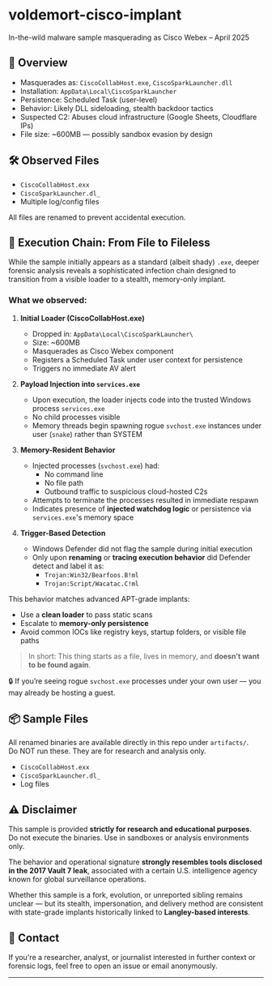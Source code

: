 # voldemort-cisco-implant
In-the-wild malware sample masquerading as Cisco Webex – April 2025
## 🧠 Overview

- Masquerades as: `CiscoCollabHost.exe`, `CiscoSparkLauncher.dll`
- Installation: `AppData\Local\CiscoSparkLauncher`
- Persistence: Scheduled Task (user-level)
- Behavior: Likely DLL sideloading, stealth backdoor tactics
- Suspected C2: Abuses cloud infrastructure (Google Sheets, Cloudflare IPs)
- File size: ~600MB — possibly sandbox evasion by design

## 🛠️ Observed Files

- `CiscoCollabHost.exx`
- `CiscoSparkLauncher.dl_`
- Multiple log/config files

All files are renamed to prevent accidental execution.

## 🧬 Execution Chain: From File to Fileless

While the sample initially appears as a standard (albeit shady) `.exe`, deeper forensic analysis reveals a sophisticated infection chain designed to transition from a visible loader to a stealth, memory-only implant.

### What we observed:

1. **Initial Loader (CiscoCollabHost.exe)**  
   - Dropped in: `AppData\Local\CiscoSparkLauncher\`  
   - Size: ~600MB  
   - Masquerades as Cisco Webex component  
   - Registers a Scheduled Task under user context for persistence  
   - Triggers no immediate AV alert

2. **Payload Injection into `services.exe`**  
   - Upon execution, the loader injects code into the trusted Windows process `services.exe`  
   - No child processes visible  
   - Memory threads begin spawning rogue `svchost.exe` instances under user (`snake`) rather than SYSTEM

3. **Memory-Resident Behavior**  
   - Injected processes (`svchost.exe`) had:  
     - No command line  
     - No file path  
     - Outbound traffic to suspicious cloud-hosted C2s  
   - Attempts to terminate the processes resulted in immediate respawn  
   - Indicates presence of **injected watchdog logic** or persistence via `services.exe`'s memory space

4. **Trigger-Based Detection**  
   - Windows Defender did not flag the sample during initial execution  
   - Only upon **renaming** or **tracing execution behavior** did Defender detect and label it as:  
     - `Trojan:Win32/Bearfoos.B!ml`  
     - `Trojan:Script/Wacatac.C!ml`

This behavior matches advanced APT-grade implants:
- Use a **clean loader** to pass static scans
- Escalate to **memory-only persistence**
- Avoid common IOCs like registry keys, startup folders, or visible file paths

> In short: This thing starts as a file, lives in memory, and **doesn’t want to be found again**.

🔒 If you’re seeing rogue `svchost.exe` processes under your own user — you may already be hosting a guest.

## 📦 Sample Files

All renamed binaries are available directly in this repo under `artifacts/`.  
Do NOT run these. They are for research and analysis only.

- `CiscoCollabHost.exx`
- `CiscoSparkLauncher.dl_`
- Log files

## ⚠️ Disclaimer

This sample is provided **strictly for research and educational purposes**.  
Do not execute the binaries. Use in sandboxes or analysis environments only.

The behavior and operational signature **strongly resembles tools disclosed in the 2017 Vault 7 leak**, associated with a certain U.S. intelligence agency known for global surveillance operations.

Whether this sample is a fork, evolution, or unreported sibling remains unclear — but its stealth, impersonation, and delivery method are consistent with state-grade implants historically linked to **Langley-based interests**.

## 📩 Contact

If you're a researcher, analyst, or journalist interested in further context or forensic logs, feel free to open an issue or email anonymously.

---

